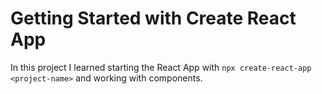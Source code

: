 # Getting Started with Create React App

In this project I learned starting the React App with `npx create-react-app <project-name>` and working with components.